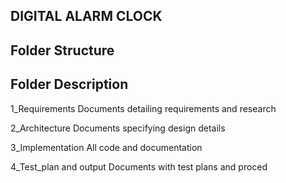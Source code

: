 DIGITAL ALARM CLOCK
------------------------------------

Folder Structure
-----------------------------------
Folder	Description
------------------------------------
1_Requirements	Documents detailing requirements and research

2_Architecture	Documents specifying design details

3_Implementation	All code and documentation

4_Test_plan and output	Documents with test plans and proced

